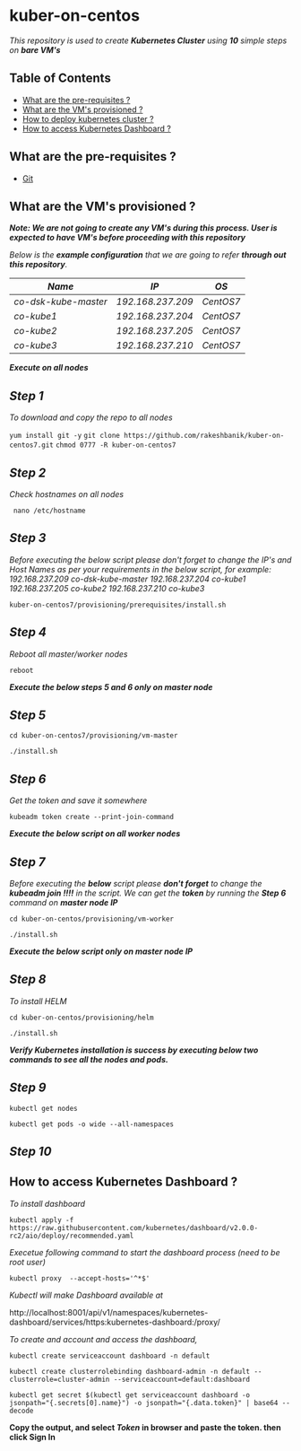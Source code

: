 # kuber-on-centos


*This repository is used to create ***Kubernetes Cluster*** using **10** simple steps on ***bare VM's**** 


## Table of Contents

* [What are the pre-requisites ?](#pre-requisites)
* [What are the VM's provisioned ?](#configuration)
* [How to deploy kubernetes cluster ?](#deploy)
* [How to access Kubernetes Dashboard ?](#dashboard)


<a id="pre-requisites"></a>
## What are the pre-requisites ?
* [Git](https://git-scm.com/downloads "Git")


<a id="configuration"></a>
## What are the VM's provisioned ?

***Note: We are not going to create any VM's during this process. User is expected to have VM's before proceeding with this repository***

*Below is the ***example configuration*** that we are going to refer ***through out this repository***.*

*Name*                 |*IP*             |*OS*     |
|----------------------|-----------------|---------|
*co-dsk-kube-master*   |*192.168.237.209*|*CentOS7*|
*co-kube1*             |*192.168.237.204*|*CentOS7*|
*co-kube2*             |*192.168.237.205*|*CentOS7*|
*co-kube3*             |*192.168.237.210*|*CentOS7*|


<a id="deploy"></a>

***Execute on all nodes***

## ***Step 1***

*To download and copy the repo to all nodes*

`yum install git -y`
`git clone https://github.com/rakeshbanik/kuber-on-centos7.git`
`chmod 0777 -R kuber-on-centos7`


## ***Step 2***

*Check hostnames on all nodes*

` nano /etc/hostname` 


## ***Step 3***

*Before executing the below script please don't forget to change the IP's and Host Names as per your requirements in the below script, for example:
192.168.237.209 co-dsk-kube-master
192.168.237.204 co-kube1
192.168.237.205 co-kube2
192.168.237.210 co-kube3*

`kuber-on-centos7/provisioning/prerequisites/install.sh`


## ***Step 4***

*Reboot all master/worker nodes*

`reboot`

***Execute the below steps 5 and 6 only on master node***
## ***Step 5***

`cd kuber-on-centos7/provisioning/vm-master`

`./install.sh`


## ***Step 6***

*Get the token and save it somewhere*

`kubeadm token create --print-join-command`


***Execute the below script on all worker nodes***

## ***Step 7***

*Before executing the ***below*** script please ***don't forget*** to change the ***kubeadm join !!!!*** in the script. We can get the ***token*** by running the ***Step 6*** command on* ***master node IP***  

  
`cd kuber-on-centos/provisioning/vm-worker`

`./install.sh`


***Execute the below script only on master node IP***

## ***Step 8***

*To install HELM*

`cd kuber-on-centos/provisioning/helm`

`./install.sh`


***Verify Kubernetes installation is success by executing below two commands to see all the nodes and pods.***

## ***Step 9***

`kubectl get nodes`

`kubectl get pods -o wide --all-namespaces`


## ***Step 10***
<a id="dashboard"></a>

## How to access Kubernetes Dashboard ?

*To install dashboard*

`kubectl apply -f https://raw.githubusercontent.com/kubernetes/dashboard/v2.0.0-rc2/aio/deploy/recommended.yaml`

*Execetue following command to start the dashboard process (need to be root user)*

`kubectl proxy  --accept-hosts='^*$'`

*Kubectl will make Dashboard available at*

 http://localhost:8001/api/v1/namespaces/kubernetes-dashboard/services/https:kubernetes-dashboard:/proxy/

*To create and account and access the dashboard,*

`kubectl create serviceaccount dashboard -n default`

`kubectl create clusterrolebinding dashboard-admin -n default --clusterrole=cluster-admin --serviceaccount=default:dashboard`

`kubectl get secret $(kubectl get serviceaccount dashboard -o jsonpath="{.secrets[0].name}") -o jsonpath="{.data.token}" | base64 --decode`

**Copy the output, and select *Token* in browser and paste the token. then click Sign In**
